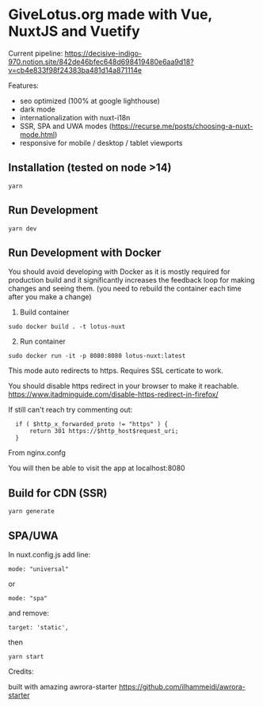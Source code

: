 # GiveLotus.org made with Vue, NuxtJS and Vuetify

Current pipeline: https://decisive-indigo-970.notion.site/842de46bfec648d698419480e6aa9d18?v=cb4e833f98f24383ba481d14a871114e


Features:

- seo optimized (100% at google lighthouse)
- dark mode
- internationalization with nuxt-i18n
- SSR, SPA and UWA modes (https://recurse.me/posts/choosing-a-nuxt-mode.html)
- responsive for mobile / desktop / tablet viewports

## Installation (tested on node >14)

```
yarn
```

## Run Development

```
yarn dev
```

## Run Development with Docker

You should avoid developing with Docker as it is
mostly required for production build and it significantly
increases the feedback loop for making changes and seeing them.
(you need to rebuild the container each time after you make a change)


1. Build container

```
sudo docker build . -t lotus-nuxt
```

2. Run container

```
sudo docker run -it -p 8080:8080 lotus-nuxt:latest
```

This mode auto redirects to https. Requires SSL certicate to work.

You should disable https redirect in your browser to make it reachable.
https://www.itadminguide.com/disable-https-redirect-in-firefox/

If still can't reach try commenting out:

```
  if ( $http_x_forwarded_proto != "https" ) {
      return 301 https://$http_host$request_uri;
  }
```
From nginx.confg

You will then be able to visit the app at localhost:8080


## Build for CDN (SSR)

```
yarn generate
```

##  SPA/UWA

In nuxt.config.js add line:

```
mode: "universal"
```

or

```
mode: "spa"
```

and remove:

```
target: 'static',
```

then

```
yarn start
```

Credits:

built with amazing awrora-starter https://github.com/ilhammeidi/awrora-starter

